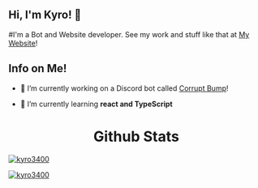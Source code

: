 ## Hi, I'm Kyro! 👋
#I'm a Bot and Website developer. See my work and stuff like that at [My Website](https://kyro3400.github.io)!


## Info on Me!
- 🔭 I’m currently working on a Discord bot called [Corrupt Bump](https://top.gg/bot/699101991372193813)!

- 🌱 I’m currently learning **react and TypeScript**



<h1 align="center">Github Stats</h1>
<a href="https://github.com/Kyro3400/">
<p><img align="center" src="https://github-readme-stats.vercel.app/api/top-langs?username=kyro3400&show_icons=true&layout=compact&bg_color=1f1d2e&text_color=FAF4ED&icon_color=C3A6E6&title_color=9CCFD8" alt="kyro3400"/>
<p><img align="center" src="https://github-readme-stats.vercel.app/api?username=kyro3400&show_icons=true&locale=en&layout=compact&bg_color=1f1d2e&text_color=FAF4ED&icon_color=C3A6E6&title_color=9CCFD8" alt="kyro3400"/>
</br>
